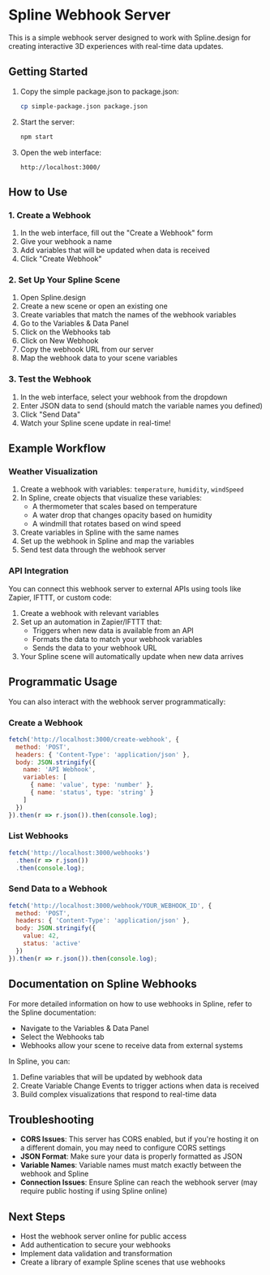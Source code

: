 # Spline Webhook Server

This is a simple webhook server designed to work with Spline.design for creating interactive 3D experiences with real-time data updates.

## Getting Started

1. Copy the simple package.json to package.json:
   ```bash
   cp simple-package.json package.json
   ```

2. Start the server:
   ```bash
   npm start
   ```

3. Open the web interface:
   ```
   http://localhost:3000/
   ```

## How to Use

### 1. Create a Webhook

1. In the web interface, fill out the "Create a Webhook" form
2. Give your webhook a name
3. Add variables that will be updated when data is received
4. Click "Create Webhook"

### 2. Set Up Your Spline Scene

1. Open Spline.design
2. Create a new scene or open an existing one
3. Create variables that match the names of the webhook variables
4. Go to the Variables & Data Panel
5. Click on the Webhooks tab
6. Click on New Webhook
7. Copy the webhook URL from our server
8. Map the webhook data to your scene variables

### 3. Test the Webhook

1. In the web interface, select your webhook from the dropdown
2. Enter JSON data to send (should match the variable names you defined)
3. Click "Send Data"
4. Watch your Spline scene update in real-time!

## Example Workflow

### Weather Visualization

1. Create a webhook with variables: `temperature`, `humidity`, `windSpeed`
2. In Spline, create objects that visualize these variables:
   - A thermometer that scales based on temperature
   - A water drop that changes opacity based on humidity
   - A windmill that rotates based on wind speed
3. Create variables in Spline with the same names
4. Set up the webhook in Spline and map the variables
5. Send test data through the webhook server

### API Integration

You can connect this webhook server to external APIs using tools like Zapier, IFTTT, or custom code:

1. Create a webhook with relevant variables
2. Set up an automation in Zapier/IFTTT that:
   - Triggers when new data is available from an API
   - Formats the data to match your webhook variables
   - Sends the data to your webhook URL
3. Your Spline scene will automatically update when new data arrives

## Programmatic Usage

You can also interact with the webhook server programmatically:

### Create a Webhook

```javascript
fetch('http://localhost:3000/create-webhook', {
  method: 'POST',
  headers: { 'Content-Type': 'application/json' },
  body: JSON.stringify({
    name: 'API Webhook',
    variables: [
      { name: 'value', type: 'number' },
      { name: 'status', type: 'string' }
    ]
  })
}).then(r => r.json()).then(console.log);
```

### List Webhooks

```javascript
fetch('http://localhost:3000/webhooks')
  .then(r => r.json())
  .then(console.log);
```

### Send Data to a Webhook

```javascript
fetch('http://localhost:3000/webhook/YOUR_WEBHOOK_ID', {
  method: 'POST',
  headers: { 'Content-Type': 'application/json' },
  body: JSON.stringify({
    value: 42,
    status: 'active'
  })
}).then(r => r.json()).then(console.log);
```

## Documentation on Spline Webhooks

For more detailed information on how to use webhooks in Spline, refer to the Spline documentation:

- Navigate to the Variables & Data Panel
- Select the Webhooks tab
- Webhooks allow your scene to receive data from external systems

In Spline, you can:
1. Define variables that will be updated by webhook data
2. Create Variable Change Events to trigger actions when data is received
3. Build complex visualizations that respond to real-time data

## Troubleshooting

- **CORS Issues**: This server has CORS enabled, but if you're hosting it on a different domain, you may need to configure CORS settings
- **JSON Format**: Make sure your data is properly formatted as JSON
- **Variable Names**: Variable names must match exactly between the webhook and Spline
- **Connection Issues**: Ensure Spline can reach the webhook server (may require public hosting if using Spline online)

## Next Steps

- Host the webhook server online for public access
- Add authentication to secure your webhooks
- Implement data validation and transformation
- Create a library of example Spline scenes that use webhooks
